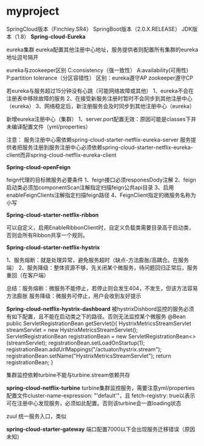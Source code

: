 # myproject

SpringCloud版本（Finchley.SR4） 
SpringBoot版本（2.0.X.RELEASE）
JDK版本（1.8）
**Spring-cloud-Eureka**

eureka集群
    eureka配置其他注册中心地址，服务提供者则配置所有集群的eureka地址逗号隔开

eureka与zookeeper区别
    C:consistency（强一致性）
    A:availability(可用性)
    P:partition tolerance（分区容错性）
区别：eureka遵守AP zookeeper遵守CP
   
若eureka与服务超过15分钟没有心跳（可能网络故障或其他）
1、eureka不会在注册表中移除故障的服务
2、在接受新服务注册时暂时不会同步到其他注册中心（eureka）
3、网络稳定后，新注册服务会及时同步到其他注册中心（eureka）


新增eureka注册中心（集群）
1、server.port配置无效：原因可能是classes下并未编译配置文件（yml/properties）

注意：
服务注册中心需依赖spring-cloud-starter-netflix-eureka-server
服务提供者把服务注册到服务注册中心必须依赖spring-cloud-starter-netflix-eureka-client而非spring-cloud-netflix-eureka-client

**Spring-cloud-openFeign**

feign代理的目标微服务必要条件
1、feign接口必须responesDody注解
2、feign启动类必须加componentScan注解指定扫描feign公共api目录
3、启用enableFeignClients注解指定扫描feign路径
4、FeignClient指定的微服务名称为小写

**Spring-cloud-starter-netflix-ribbon**

可以自定义，启用EnableRibbonClient时，自定义负载类需要目录高于启动类，否则会所有Ribbon共享一个规则。


**Spring-cloud-starter-netflix-hystrix**

1、服务熔断：就是处理异常，避免服务超时（缺点-方法膨胀/高耦合。在服务端）
2、服务降级：整体资源不够，先关闭某个微服务，待问题回归正常后，服务重回（在客户端）

总结：服务熔断：微服务不能停止，若停止则会发生404，不发生，但该方法容易方法膨胀
      服务降级：微服务可停止，用户会收到友好提示


**Spring-cloud-netflix-hystrix-dashboard**
被hystrixDishbord监控的服务必须有如下配置，且不能在启动类之下的路径。否则无法监控某个微服务
@Bean
    public ServletRegistrationBean getServlet(){
        HystrixMetricsStreamServlet streamServlet = new HystrixMetricsStreamServlet();
        ServletRegistrationBean<HystrixMetricsStreamServlet> registrationBean = new ServletRegistrationBean<>(streamServlet);
        registrationBean.setLoadOnStartup(1);
        registrationBean.addUrlMappings("/actuator/hystrix.stream");
        registrationBean.setName("HystrixMetricsStreamServlet");
        return registrationBean;
    }
 
集群监控依赖turbine不能与turbine.stream依赖共存
    
**spring-cloud-netflix-turbine**
turbine集群监控服务，需要注意yml/properties配置文件cluster-name-expression: "'default'"，且
fetch-registry: true以表示可在注册中心发现服务，必须如此配置。否则该turbine会一直loading状态

zuul
统一服务入口，类似

**spring-cloud-starter-gateway**
端口配置7000以下会出现服务迁移错误（原因未知）